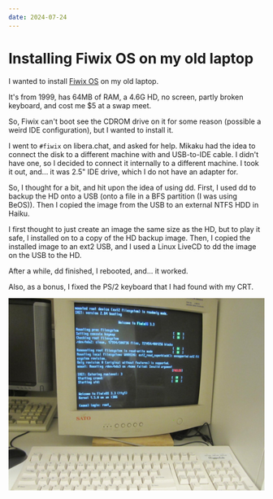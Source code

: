 ```yaml
---
date: 2024-07-24
---
```

# Installing Fiwix OS on my old laptop

I wanted to install [Fiwix OS](https://fiwix.org) on my old laptop.

It's from 1999, has 64MB of RAM, a 4.6G HD, no screen, partly broken keyboard, and cost me $5 at a swap meet.

So, Fiwix can't boot see the CDROM drive on it for some reason (possible a weird IDE configuration),
but I wanted to install it.

I went to `#fiwix` on libera.chat, and asked for help.
Mikaku had the idea to connect the disk to a different machine with and USB-to-IDE cable. I didn't have one, so I decided to connect it internally to a different machine.
I took it out, and... it was 2.5" IDE drive, which I do not have an adapter for.

So, I thought for a bit, and hit upon the idea of using dd.
First, I used dd to backup the HD onto a USB (onto a file in a BFS partition (I was using BeOS)).
Then I copied the image from the USB to an external NTFS HDD in Haiku.

I first thought to just create an image the same size as the HD, but to play it safe, I installed on to a copy of the HD backup image.
Then, I copied the installed image to an ext2 USB, and I used a Linux LiveCD to dd the image on the USB to the HD.

After a while, dd finished, I rebooted, and... it worked.

Also, as a bonus, I fixed the PS/2 keyboard that I had found with my CRT.

![Fiwix booting](Fiwix_CRT.jpg)
